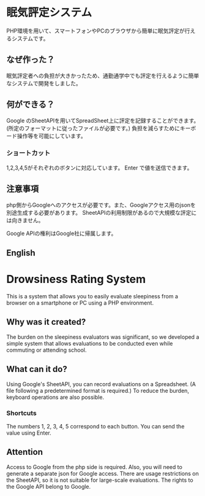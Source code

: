 # 眠気評定システム
PHP環境を用いて、スマートフォンやPCのブラウザから簡単に眠気評定が行えるシステムです。

## なぜ作った？
眠気評定者への負担が大きかったため、通勤通学中でも評定を行えるように簡単なシステムで開発をしました。

## 何ができる？
Google のSheetAPIを用いてSpreadSheet上に評定を記録することができます。(所定のフォーマットに従ったファイルが必要です。)
負担を減らすためにキーボード操作等を可能にしています。

### ショートカット
1,2,3,4,5がそれぞれのボタンに対応しています。
Enter で値を送信できます。

## 注意事項
php側からGoogleへのアクセスが必要です。また、Googleアクセス用のjsonを別途生成する必要があります。
SheetAPIの利用制限があるので大規模な評定には向きません。

Google APIの権利はGoogle社に帰属します。

## English

# Drowsiness Rating System
This is a system that allows you to easily evaluate sleepiness from a browser on a smartphone or PC using a PHP environment.

## Why was it created?
The burden on the sleepiness evaluators was significant, so we developed a simple system that allows evaluations to be conducted even while commuting or attending school.

## What can it do?
Using Google's SheetAPI, you can record evaluations on a Spreadsheet. (A file following a predetermined format is required.) To reduce the burden, keyboard operations are also possible.
### Shortcuts
The numbers 1, 2, 3, 4, 5 correspond to each button. You can send the value using Enter.

## Attention
Access to Google from the php side is required. Also, you will need to generate a separate json for Google access. There are usage restrictions on the SheetAPI, so it is not suitable for large-scale evaluations.
The rights to the Google API belong to Google.
